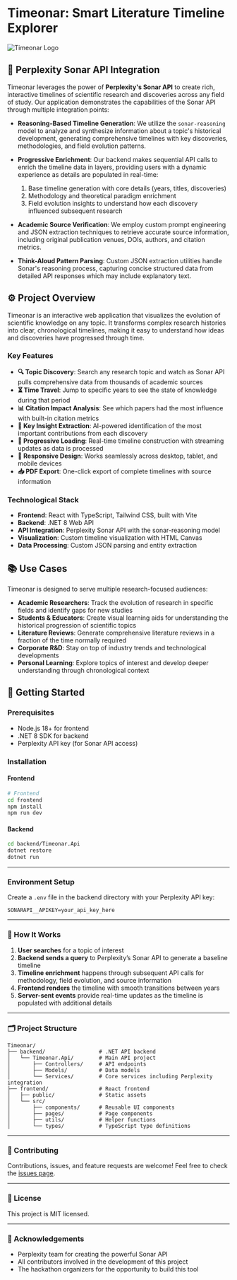 # Timeonar: Smart Literature Timeline Explorer

![Timeonar Logo](frontend/public/logo.png)

## 🌟 Perplexity Sonar API Integration

Timeonar leverages the power of **Perplexity's Sonar API** to create rich, interactive timelines of scientific research and discoveries across any field of study. Our application demonstrates the capabilities of the Sonar API through multiple integration points:

- **Reasoning-Based Timeline Generation**: We utilize the `sonar-reasoning` model to analyze and synthesize information about a topic's historical development, generating comprehensive timelines with key discoveries, methodologies, and field evolution patterns.

- **Progressive Enrichment**: Our backend makes sequential API calls to enrich the timeline data in layers, providing users with a dynamic experience as details are populated in real-time:
  1. Base timeline generation with core details (years, titles, discoveries)
  2. Methodology and theoretical paradigm enrichment
  3. Field evolution insights to understand how each discovery influenced subsequent research

- **Academic Source Verification**: We employ custom prompt engineering and JSON extraction techniques to retrieve accurate source information, including original publication venues, DOIs, authors, and citation metrics.

- **Think-Aloud Pattern Parsing**: Custom JSON extraction utilities handle Sonar's reasoning process, capturing concise structured data from detailed API responses which may include explanatory text.

## ⚙️ Project Overview

Timeonar is an interactive web application that visualizes the evolution of scientific knowledge on any topic. It transforms complex research histories into clear, chronological timelines, making it easy to understand how ideas and discoveries have progressed through time.

### Key Features

- **🔍 Topic Discovery**: Search any research topic and watch as Sonar API pulls comprehensive data from thousands of academic sources
- **⏳ Time Travel**: Jump to specific years to see the state of knowledge during that period
- **📊 Citation Impact Analysis**: See which papers had the most influence with built-in citation metrics
- **🧩 Key Insight Extraction**: AI-powered identification of the most important contributions from each discovery
- **🔄 Progressive Loading**: Real-time timeline construction with streaming updates as data is processed
- **📱 Responsive Design**: Works seamlessly across desktop, tablet, and mobile devices
- **📥 PDF Export**: One-click export of complete timelines with source information

### Technological Stack

- **Frontend**: React with TypeScript, Tailwind CSS, built with Vite
- **Backend**: .NET 8 Web API
- **API Integration**: Perplexity Sonar API with the sonar-reasoning model
- **Visualization**: Custom timeline visualization with HTML Canvas
- **Data Processing**: Custom JSON parsing and entity extraction

## 📚 Use Cases

Timeonar is designed to serve multiple research-focused audiences:

- **Academic Researchers**: Track the evolution of research in specific fields and identify gaps for new studies
- **Students & Educators**: Create visual learning aids for understanding the historical progression of scientific topics
- **Literature Reviews**: Generate comprehensive literature reviews in a fraction of the time normally required
- **Corporate R&D**: Stay on top of industry trends and technological developments
- **Personal Learning**: Explore topics of interest and develop deeper understanding through chronological context

## 🚀 Getting Started

### Prerequisites

- Node.js 18+ for frontend
- .NET 8 SDK for backend
- Perplexity API key (for Sonar API access)

### Installation

#### Frontend

```bash
# Frontend
cd frontend
npm install
npm run dev
```

#### Backend
```bash
cd backend/Timeonar.Api
dotnet restore
dotnet run
```

---

### Environment Setup

Create a `.env` file in the backend directory with your Perplexity API key:

```env
SONARAPI__APIKEY=your_api_key_here
```

---

### 🌸 How It Works

1. **User searches** for a topic of interest  
2. **Backend sends a query** to Perplexity’s Sonar API to generate a baseline timeline  
3. **Timeline enrichment** happens through subsequent API calls for methodology, field evolution, and source information  
4. **Frontend renders** the timeline with smooth transitions between years  
5. **Server-sent events** provide real-time updates as the timeline is populated with additional details  

---

### 🗂️ Project Structure

```
Timeonar/
├── backend/                 # .NET API backend
│   └── Timeonar.Api/        # Main API project
│       ├── Controllers/     # API endpoints
│       ├── Models/          # Data models
│       └── Services/        # Core services including Perplexity integration
├── frontend/                # React frontend
│   ├── public/              # Static assets
│   └── src/                 
│       ├── components/      # Reusable UI components
│       ├── pages/           # Page components
│       ├── utils/           # Helper functions
│       └── types/           # TypeScript type definitions
```

---

### 🤝 Contributing

Contributions, issues, and feature requests are welcome! Feel free to check the [issues page](#).

---

### 📝 License

This project is MIT licensed.

---

### 🙏 Acknowledgements

- Perplexity team for creating the powerful Sonar API  
- All contributors involved in the development of this project  
- The hackathon organizers for the opportunity to build this tool  

